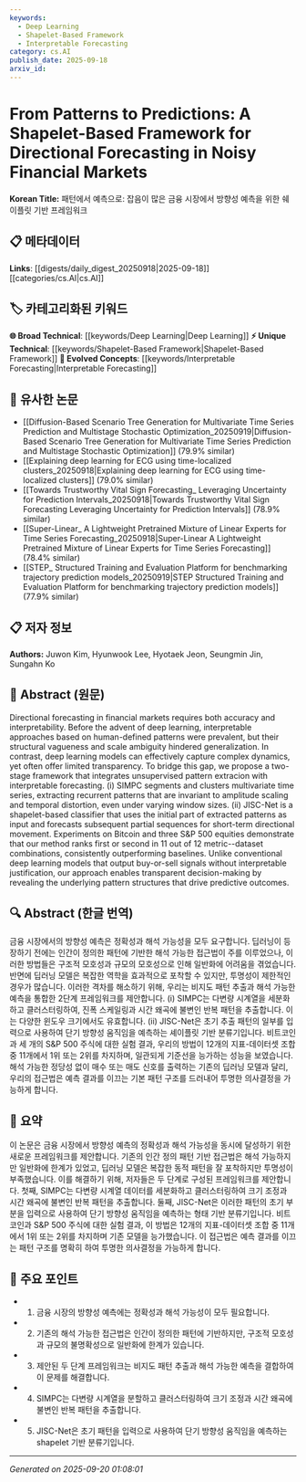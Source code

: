 ```yaml
---
keywords:
  - Deep Learning
  - Shapelet-Based Framework
  - Interpretable Forecasting
category: cs.AI
publish_date: 2025-09-18
arxiv_id:
---
```


<!-- KEYWORD_LINKING_METADATA:
{
  "processed_timestamp": "2025-09-22 22:27:46.648647",
  "vocabulary_version": "1.0",
  "selected_keywords": [
    "Deep Learning",
    "Shapelet-Based Framework",
    "Interpretable Forecasting"
  ],
  "rejected_keywords": [
    "Directional Forecasting",
    "Multivariate Time Series"
  ],
  "similarity_scores": {
    "Deep Learning": 0.8,
    "Shapelet-Based Framework": 0.75,
    "Interpretable Forecasting": 0.68
  },
  "extraction_method": "AI_prompt_based",
  "budget_applied": true
}
-->

# From Patterns to Predictions: A Shapelet-Based Framework for Directional Forecasting in Noisy Financial Markets

**Korean Title:** 패턴에서 예측으로: 잡음이 많은 금융 시장에서 방향성 예측을 위한 쉐이플릿 기반 프레임워크

## 📋 메타데이터

**Links**: [[digests/daily_digest_20250918|2025-09-18]]        [[categories/cs.AI|cs.AI]]

## 🏷️ 카테고리화된 키워드
**🌐 Broad Technical**: [[keywords/Deep Learning|Deep Learning]]
**⚡ Unique Technical**: [[keywords/Shapelet-Based Framework|Shapelet-Based Framework]]
**🚀 Evolved Concepts**: [[keywords/Interpretable Forecasting|Interpretable Forecasting]]

## 🔗 유사한 논문
- [[Diffusion-Based Scenario Tree Generation for Multivariate Time Series Prediction and Multistage Stochastic Optimization_20250919|Diffusion-Based Scenario Tree Generation for Multivariate Time Series Prediction and Multistage Stochastic Optimization]] (79.9% similar)
- [[Explaining deep learning for ECG using time-localized clusters_20250918|Explaining deep learning for ECG using time-localized clusters]] (79.0% similar)
- [[Towards Trustworthy Vital Sign Forecasting_ Leveraging Uncertainty for Prediction Intervals_20250918|Towards Trustworthy Vital Sign Forecasting Leveraging Uncertainty for Prediction Intervals]] (78.9% similar)
- [[Super-Linear_ A Lightweight Pretrained Mixture of Linear Experts for Time Series Forecasting_20250918|Super-Linear A Lightweight Pretrained Mixture of Linear Experts for Time Series Forecasting]] (78.4% similar)
- [[STEP_ Structured Training and Evaluation Platform for benchmarking trajectory prediction models_20250919|STEP Structured Training and Evaluation Platform for benchmarking trajectory prediction models]] (77.9% similar)

## 📋 저자 정보

**Authors:** Juwon Kim, Hyunwook Lee, Hyotaek Jeon, Seungmin Jin, Sungahn Ko

## 📄 Abstract (원문)

Directional forecasting in financial markets requires both accuracy and
interpretability. Before the advent of deep learning, interpretable approaches
based on human-defined patterns were prevalent, but their structural vagueness
and scale ambiguity hindered generalization. In contrast, deep learning models
can effectively capture complex dynamics, yet often offer limited transparency.
To bridge this gap, we propose a two-stage framework that integrates
unsupervised pattern extracion with interpretable forecasting. (i) SIMPC
segments and clusters multivariate time series, extracting recurrent patterns
that are invariant to amplitude scaling and temporal distortion, even under
varying window sizes. (ii) JISC-Net is a shapelet-based classifier that uses
the initial part of extracted patterns as input and forecasts subsequent
partial sequences for short-term directional movement. Experiments on Bitcoin
and three S&P 500 equities demonstrate that our method ranks first or second in
11 out of 12 metric--dataset combinations, consistently outperforming
baselines. Unlike conventional deep learning models that output buy-or-sell
signals without interpretable justification, our approach enables transparent
decision-making by revealing the underlying pattern structures that drive
predictive outcomes.

## 🔍 Abstract (한글 번역)

금융 시장에서의 방향성 예측은 정확성과 해석 가능성을 모두 요구합니다. 딥러닝이 등장하기 전에는 인간이 정의한 패턴에 기반한 해석 가능한 접근법이 주를 이루었으나, 이러한 방법들은 구조적 모호성과 규모의 모호성으로 인해 일반화에 어려움을 겪었습니다. 반면에 딥러닝 모델은 복잡한 역학을 효과적으로 포착할 수 있지만, 투명성이 제한적인 경우가 많습니다. 이러한 격차를 해소하기 위해, 우리는 비지도 패턴 추출과 해석 가능한 예측을 통합한 2단계 프레임워크를 제안합니다. (i) SIMPC는 다변량 시계열을 세분화하고 클러스터링하여, 진폭 스케일링과 시간 왜곡에 불변인 반복 패턴을 추출합니다. 이는 다양한 윈도우 크기에서도 유효합니다. (ii) JISC-Net은 초기 추출 패턴의 일부를 입력으로 사용하여 단기 방향성 움직임을 예측하는 셰이플릿 기반 분류기입니다. 비트코인과 세 개의 S&P 500 주식에 대한 실험 결과, 우리의 방법이 12개의 지표-데이터셋 조합 중 11개에서 1위 또는 2위를 차지하며, 일관되게 기준선을 능가하는 성능을 보였습니다. 해석 가능한 정당성 없이 매수 또는 매도 신호를 출력하는 기존의 딥러닝 모델과 달리, 우리의 접근법은 예측 결과를 이끄는 기본 패턴 구조를 드러내어 투명한 의사결정을 가능하게 합니다.

## 📝 요약

이 논문은 금융 시장에서 방향성 예측의 정확성과 해석 가능성을 동시에 달성하기 위한 새로운 프레임워크를 제안합니다. 기존의 인간 정의 패턴 기반 접근법은 해석 가능하지만 일반화에 한계가 있었고, 딥러닝 모델은 복잡한 동적 패턴을 잘 포착하지만 투명성이 부족했습니다. 이를 해결하기 위해, 저자들은 두 단계로 구성된 프레임워크를 제안합니다. 첫째, SIMPC는 다변량 시계열 데이터를 세분화하고 클러스터링하여 크기 조정과 시간 왜곡에 불변인 반복 패턴을 추출합니다. 둘째, JISC-Net은 이러한 패턴의 초기 부분을 입력으로 사용하여 단기 방향성 움직임을 예측하는 형태 기반 분류기입니다. 비트코인과 S&P 500 주식에 대한 실험 결과, 이 방법은 12개의 지표-데이터셋 조합 중 11개에서 1위 또는 2위를 차지하며 기존 모델을 능가했습니다. 이 접근법은 예측 결과를 이끄는 패턴 구조를 명확히 하여 투명한 의사결정을 가능하게 합니다.

## 🎯 주요 포인트

- 1. 금융 시장의 방향성 예측에는 정확성과 해석 가능성이 모두 필요합니다.

- 2. 기존의 해석 가능한 접근법은 인간이 정의한 패턴에 기반하지만, 구조적 모호성과 규모의 불명확성으로 일반화에 한계가 있습니다.

- 3. 제안된 두 단계 프레임워크는 비지도 패턴 추출과 해석 가능한 예측을 결합하여 이 문제를 해결합니다.

- 4. SIMPC는 다변량 시계열을 분할하고 클러스터링하여 크기 조정과 시간 왜곡에 불변인 반복 패턴을 추출합니다.

- 5. JISC-Net은 초기 패턴을 입력으로 사용하여 단기 방향성 움직임을 예측하는 shapelet 기반 분류기입니다.

---

*Generated on 2025-09-20 01:08:01*